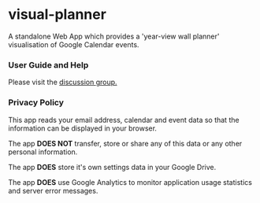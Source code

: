 # visual-planner
A standalone Web App which provides a 'year-view wall planner' visualisation of Google Calendar events.

### User Guide and Help
Please visit the [discussion group.](https://groups.google.com/group/visual-planner-discuss)

<a name="privacy"></a>
### Privacy Policy
This app reads your email address, calendar and event data so that the information can be displayed in your browser.

The app **DOES NOT** transfer, store or share any of this data or any other personal information.

The app **DOES** store it's own settings data in your Google Drive.

The app **DOES** use Google Analytics to monitor application usage statistics and server error messages.
